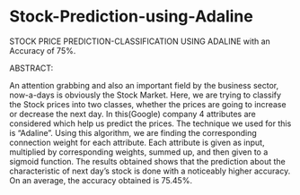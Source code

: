 # Stock-Prediction-using-Adaline
STOCK PRICE PREDICTION-CLASSIFICATION USING ADALINE  with an Accuracy of 75%.


ABSTRACT:

An attention grabbing and also an important field by the business sector, now-a-days is obviously the Stock Market.
Here, we are trying to classify the Stock prices into two classes, whether the prices are going to increase or decrease the next day. 
In this(Google) company 4 attributes are considered which help us predict the prices. 
The technique we used for this is “Adaline”. Using this algorithm, we are finding the corresponding connection weight for each attribute. 
Each attribute is given as input, multiplied by corresponding weights, summed up, and then given to a sigmoid function. 
The results obtained shows that the prediction about the characteristic of next day’s stock is done with a noticeably higher accuracy. 
On an average, the accuracy obtained is 75.45%.
